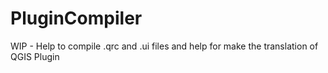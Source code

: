 # PluginCompiler
WIP - Help to compile .qrc and .ui files and help for make the translation of QGIS Plugin 
